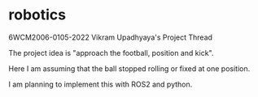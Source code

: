# robotics
6WCM2006-0105-2022 Vikram Upadhyaya's Project Thread

The project idea is "approach the football, position and kick".

Here I am assuming that the ball stopped rolling or fixed at one position.

I am planning to implement this with ROS2 and python.
